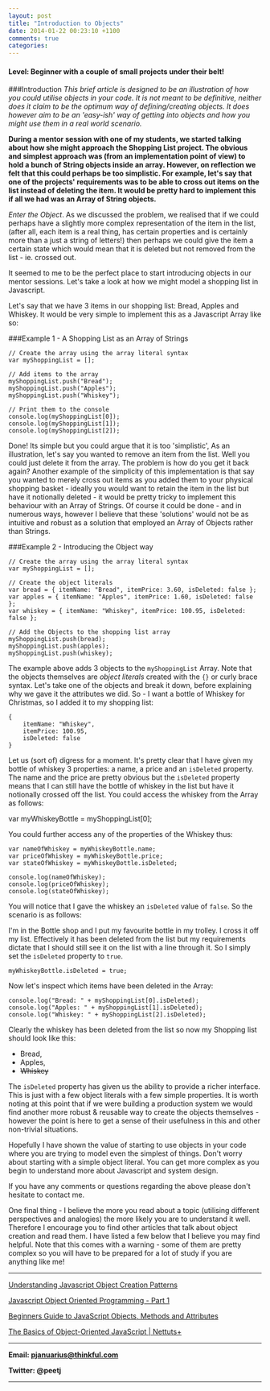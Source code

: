 ```yaml
---
layout: post
title: "Introduction to Objects"
date: 2014-01-22 00:23:10 +1100
comments: true
categories: 
---
```

#### Level: Beginner with a couple of small projects under their belt!

###Introduction
_This brief article is designed to be an illustration of how you could utilise objects in your code. It is not meant to be definitive, neither does it claim to be the optimum way of defining/creating objects. It does however aim to be an 'easy-ish' way of getting into objects and how you might use them in a real world scenario._

**During a mentor session with one of my students, we started talking about how she might approach the Shopping List project. The obvious and simplest approach was (from an implementation point of view) to hold a bunch of String objects inside an array. However, on reflection we felt that this could perhaps be too simplistic. For example, let's say that one of the projects' requirements was to be able to cross out items on the list instead of deleting the item. It would be pretty hard to implement this if all we had was an Array of String objects.**

_Enter the Object_. As we discussed the problem, we realised that if we could perhaps have a slightly more complex representation of the item in the list, (after all, each item is a real thing, has certain properties and is certainly more than a just a string of letters!) then perhaps we could give the item a certain state which would mean that it is deleted but not removed from the list - ie. crossed out.

It seemed to me to be the perfect place to start introducing objects in our mentor sessions. Let's take a look at how we might model a shopping list in Javascript.

Let's say that we have 3 items in our shopping list: Bread, Apples and Whiskey. It would be very simple to implement this as a Javascript Array like so:

###Example 1 - A Shopping List as an Array of Strings
	
	// Create the array using the array literal syntax
	var myShoppingList = [];
	
	// Add items to the array
	myShoppingList.push("Bread");
	myShoppingList.push("Apples");
	myShoppingList.push("Whiskey");
	
	// Print them to the console
	console.log(myShoppingList[0]);
	console.log(myShoppingList[1]);
	console.log(myShoppingList[2]);

Done! Its simple but you could argue that it is too 'simplistic', As an illustration, let's say you wanted to remove an item from the list. Well you could just delete it from the array. The problem is how do you get it back again? Another example of the simplicity of this implementation is that say you wanted to merely cross out items as you added them to your physical shopping basket - ideally you would want to retain the item in the list but have it notionally deleted - it would be pretty tricky to implement this behaviour with an Array of Strings. Of course it could be done - and in numerous ways, however I believe that these 'solutions' would not be as intuitive and robust as a solution that employed an Array of Objects rather than Strings.

###Example 2 - Introducing the Object way
	
	// Create the array using the array literal syntax
	var myShoppingList = [];
	
	// Create the object literals
	var bread = { itemName: "Bread", itemPrice: 3.60, isDeleted: false };
	var apples = { itemName: "Apples", itemPrice: 1.60, isDeleted: false };
	var whiskey = { itemName: "Whiskey", itemPrice: 100.95, isDeleted: false };
	
	// Add the Objects to the shopping list array
	myShoppingList.push(bread);
	myShoppingList.push(apples);
	myShoppingList.push(whiskey);
	
The example above adds 3 objects to the `myShoppingList` Array. Note that the objects themselves are *object literals* created with the `{}` or curly brace syntax. Let's take one of the objects and break it down, before explaining why we gave it the attributes we did. So - I want a bottle of Whiskey for Christmas, so I added it to my shopping list:

	{ 
		itemName: "Whiskey", 
		itemPrice: 100.95, 
		isDeleted: false
	}
	
Let us (sort of) digress for a moment. It's pretty clear that I have given my bottle of whiskey 3 properties: a name, a price and an `isDeleted` property. The name and the price are pretty obvious but the `isDeleted` property means that I can still have the bottle of whiskey in the list but have it notionally crossed off the list. You could access the whiskey from the Array as follows:

var myWhiskeyBottle = myShoppingList[0];

You could further access any of the properties of the Whiskey thus:

	var nameOfWhiskey = myWhiskeyBottle.name;
	var priceOfWhiskey = myWhiskeyBottle.price;
	var stateOfWhiskey = myWhiskeyBottle.isDeleted;
	
	console.log(nameOfWhiskey);
	console.log(priceOfWhiskey);
	console.log(stateOfWhiskey);

You will notice that I gave the whiskey an `isDeleted` value of `false`. So the scenario is as follows: 

I'm in the Bottle shop and I put my favourite bottle in my trolley. I cross it off my list. Effectively it has been deleted from the list but my requirements dictate that I should still see it on the list with a line through it. So I simply set the `isDeleted` property to `true`.

	myWhiskeyBottle.isDeleted = true;

Now let's inspect which items have been deleted in the Array:

	console.log("Bread: " + myShoppingList[0].isDeleted);
	console.log("Apples: " + myShoppingList[1].isDeleted);
	console.log("Whiskey: " + myShoppingList[2].isDeleted);

Clearly the whiskey has been deleted from the list so now my Shopping list should look like this:

* Bread,
* Apples,
* ~~Whiskey~~
	
The `isDeleted` property has given us the ability to provide a richer interface. This is just with a few object literals with a few simple properties. It is worth noting at this point that if we were building a production system we would find another more robust & reusable way to create the objects themselves - however the point is here to get a sense of their usefulness in this and other non-trivial situations.

Hopefully I have shown the value of starting to use objects in your code where you are trying to model even the simplest of things. Don't worry about starting with a simple object literal. You can get more complex as you begin to understand more about Javascript and system design.

If you have any comments or questions regarding the above please don't hesitate to contact me.

One final thing - I believe the more you read about a topic (utilising different perspectives and analogies) the more likely you are to understand it well. Therefore I encourage you to find other articles that talk about object creation and read them. I have listed a few below that I believe you may find helpful. Note that this comes with a warning - some of them are pretty complex so you will have to be prepared for a lot of study if you are anything like me!
   
***   
      
[Understanding Javascript Object Creation Patterns](http://bit.ly/19ll7yX "Understanding Javascript Object Creation Patterns") 

[Javascript Object Oriented Programming - Part 1](http://bit.ly/1eS3t9o "Javascript Object Oriented Programming - Part 1")

[Beginners Guide to JavaScript Objects, Methods and Attributes](http://bit.ly/1eS3M3U "Beginners Guide to JavaScript Objects, Methods and Attributes")

[The Basics of Object-Oriented JavaScript | Nettuts+](http://bit.ly/1eS422Q "The Basics of Object-Oriented JavaScript | Nettuts+")  
   
    
*** 
**Email: pjanuarius@thinkful.com** 

**Twitter: @peetj**
*** 